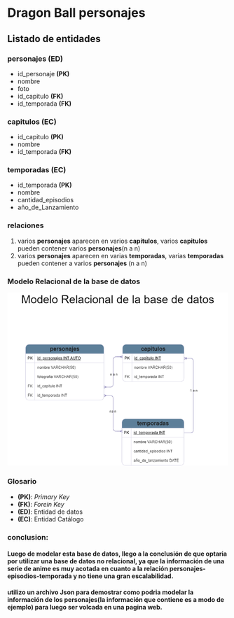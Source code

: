 # Dragon Ball personajes
 
## Listado de entidades

### personajes **(ED)**
- id_personaje **(PK)**
- nombre
- foto
- id_capitulo **(FK)**
- id_temporada **(FK)**

### capitulos **(EC)**
- id_capitulo **(PK)**
- nombre
- id_temporada **(FK)**

### temporadas **(EC)**
- id_temporada **(PK)**
- nombre
- cantidad_episodios
- año_de_Lanzamiento

### relaciones
1. varios **personajes** aparecen en varios **capitulos**, varios **capitulos** pueden contener
varios **personajes**(n a n)
1. varios **personajes** aparecen en varias **temporadas**, varias **temporadas** pueden contener a
varios **personajes** (n a n)

### Modelo Relacional de la base de datos

![Modelo Relacional](./Dragon_ball_ModeloE-R.png)

### Glosario
- **(PK)**: _Primary Key_
- **(FK)**: _Forein Key_
- **(ED)**: Entidad de datos
- **(EC)**: Entidad Catálogo

### conclusion: 
#### Luego de modelar esta base de datos, llego a la conclusión de que optaria por utilizar una base de datos no relacional, ya que la información de una serie de anime es muy acotada en cuanto a la relación personajes-episodios-temporada y no tiene una gran escalabilidad.
#### utilizo un archivo Json para demostrar como podria modelar la información de los personajes(la información que contiene es a modo de ejemplo) para luego ser volcada en una pagina web.
